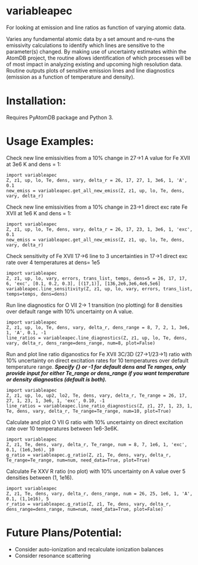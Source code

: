 # variableapec
For looking at emission and line ratios as function of varying atomic data.

Varies any fundamental atomic data by a set amount and re-runs the emissivity calculations to identify which lines are sensitive to the parameter(s) changed. By making use of uncertainty estimates within the AtomDB project, the routine allows identification of which processes will be of most impact in analyzing existing and upcoming high resolution data. Routine outputs plots of sensitive emission lines and line diagnostics (emission as a function of temperature and density).

Installation:
============
Requires PyAtomDB package and Python 3.

Usage Examples:
==============
Check new line emissivities from a 10% change in 27->1 A value for Fe XVII at 3e6 K and dens = 1:

	import variableapec
	Z, z1, up, lo, Te, dens, vary, delta_r = 26, 17, 27, 1, 3e6, 1, 'A', 0.1
	new_emiss = variableapec.get_all_new_emiss(Z, z1, up, lo, Te, dens, vary, delta_r)

Check new line emissivities from a 10% change in 23->1 direct exc rate Fe XVII at 1e6 K and dens = 1:

	import variableapec
	Z, z1, up, lo, Te, dens, vary, delta_r = 26, 17, 23, 1, 3e6, 1, 'exc', 0.1
	new_emiss = variableapec.get_all_new_emiss(Z, z1, up, lo, Te, dens, vary, delta_r)

Check sensitivity of Fe XVII 17->6 line to 3 uncertainties in 17->1 direct exc rate over 4 temperatures at dens= 1e5
	
	import variableapec
	Z, z1, up, lo, vary, errors, trans_list, temps, dens=5 = 26, 17, 17, 6, 'exc', [0.1, 0.2, 0.3], [(17,1)], [136,2e6,3e6,4e6,5e6]
	variableapec.line_sensitivity(Z, z1, up, lo, vary, errors, trans_list, temps=temps, dens=dens)
	
Run line diagnostics for O VII 2-> 1 transition (no plotting) for 8 densities over default range with 10% uncertainty on A value. 
	
	import variableapec
	Z, z1, up, lo, Te, dens, vary, delta_r, dens_range = 8, 7, 2, 1, 3e6, 1, 'A', 0.1, -1
	line_ratios = variableapec.line_diagnostics(Z, z1, up, lo, Te, dens, vary, delta_r, dens_range=dens_range, num=8, plot=False)

Run and plot line ratio diganostics for Fe XVII 3C/3D (27->1/23->1) ratio with 10% uncertainty on direct excitation rates for 10 temperatures over default temperature range. ***Specify {} or -1 for default dens and Te ranges, only provide input for either Te_range or dens_range if you want temperature or density diagnostics (default is both).***

	import variableapec
	Z, z1, up, lo, up2, lo2, Te, dens, vary, delta_r, Te_range = 26, 17, 27, 1, 23, 1, 3e6, 1, 'exc', 0.10, -1
	line_ratios = variableapec.line_ratio_diagnostics(Z, z1, 27, 1, 23, 1, Te, dens, vary, delta_r, Te_range=Te_range, num=10, plot=True)
	
Calculate and plot O VII G ratio with 10% uncertainty on direct excitation rate over 10 temperatures between 1e6-3e6K.
	
	import variableapec
	Z, z1, Te, dens, vary, delta_r, Te_range, num = 8, 7, 1e6, 1, 'exc', 0.1, (1e6,3e6), 10
	g_ratio = variableapec.g_ratio(Z, z1, Te, dens, vary, delta_r, Te_range=Te_range, num=num, need_data=True, plot=True)
	
Calculate Fe XXV R ratio (no plot) with 10% uncertainty on A value over 5 densities between (1, 1e16).
	
	import variableapec
	Z, z1, Te, dens, vary, delta_r, dens_range, num = 26, 25, 1e6, 1, 'A', 0.1, (1,1e16), 5
	r_ratio = variableapec.g_ratio(Z, z1, Te, dens, vary, delta_r, dens_range=dens_range, num=num, need_data=True, plot=False)

Future Plans/Potential:
=================
- Consider auto-ionization and recalculate ionization balances
- Consider resonance scattering
